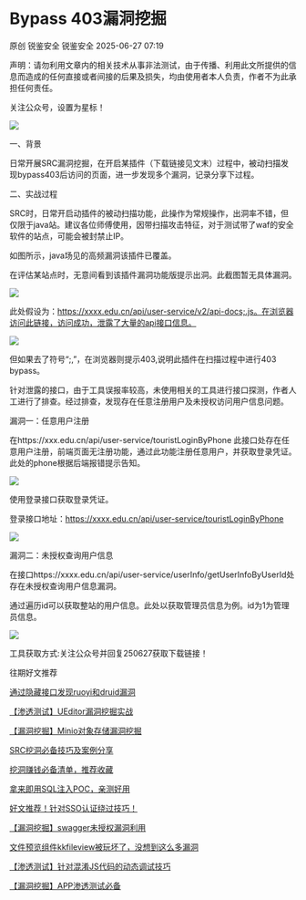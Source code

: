#  Bypass 403漏洞挖掘  
原创 锐鉴安全  锐鉴安全   2025-06-27 07:19  
  
声明：请勿利用文章内的相关技术从事非法测试，由于传播、利用此文所提供的信息而造成的任何直接或者间接的后果及损失，均由使用者本人负责，作者不为此承担任何责任。  
  
关注公众号，设置为星标！  
  
![](https://mmbiz.qpic.cn/mmbiz_png/RLTNmn7FBP4ricRiaXQ6WVVlTAgCW8HUbC2rHkicA2rpDNEPAGyiatRibqB9LN5NyHcqLCmbibM1siaumqF5Yu6UtSsYA/640?wx_fmt=png "")  
  
  
一、背景  
  
日常开展SRC漏洞挖掘，在开启某插件（下载链接见文末）过程中，被动扫描发现bypass403后访问的页面，进一步发现多个漏洞，记录分享下过程。  
  
  
二、实战过程  
  
SRC时，日常开启动插件的被动扫描功能，此操作为常规操作，出洞率不错，但仅限于java站。建议各位师傅使用，因带扫描攻击特征，对于测试带了waf的安全软件的站点，可能会被封禁止IP。  
  
如图所示，java场见的高频漏洞该插件已覆盖。  
  
在评估某站点时，无意间看到该插件漏洞功能版提示出洞。此截图暂无具体漏洞。  
  
![](https://mmbiz.qpic.cn/mmbiz_png/RLTNmn7FBP4HlqhHI5UfWsTgee7gPC34tx4X1ueqxBU4z2VQV1udtbkHPUp3PjUylAQAqlD4nib6o26OtQ4rr8A/640?wx_fmt=png&from=appmsg "")  
  
  
此处假设为：https://xxxx.edu.cn/api/user-service/v2/api-docs;.js。在浏览器访问此链接，访问成功，泄露了大量的api接口信息。  
  
![](https://mmbiz.qpic.cn/mmbiz_png/RLTNmn7FBP4HlqhHI5UfWsTgee7gPC34kGJlyPWOH7j3LglVNl5dDCejvVZCJ5fKKIF4PeibrDraf9oJibt3wWxg/640?wx_fmt=png&from=appmsg "")  
  
但如果去了符号“;,”，在浏览器则提示403,说明此插件在扫描过程中进行403 bypass。  
  
针对泄露的接口，由于工具误报率较高，未使用相关的工具进行接口探测，作者人工进行了排查。经过排查，发现存在任意注册用户及未授权访问用户信息问题。  
  
  
漏洞一：任意用户注册  
  
在https://xxx.edu.cn/api/user-service/touristLoginByPhone 此接口处存在任意用户注册，前端页面无注册功能，通过此功能注册任意用户，并获取登录凭证。此处的phone根据后端报错提示告知。  
  
![](https://mmbiz.qpic.cn/mmbiz_png/RLTNmn7FBP4HlqhHI5UfWsTgee7gPC347iajYsCrZoQB2LXX6iaUiciakP55oH4LZa9Heq8aqqOiaxmMBl3U2F9o4Rw/640?wx_fmt=png&from=appmsg "")  
  
  
使用登录接口获取登录凭证。  
  
登录接口地址：https://xxxx.edu.cn/api/user-service/touristLoginByPhone  
  
![](https://mmbiz.qpic.cn/mmbiz_png/RLTNmn7FBP4HlqhHI5UfWsTgee7gPC34Zk35uDCLgsdXTNT7w47GJF6jQ6BYoWwnAiaRIzvcWlPZE4RrPBUSicibg/640?wx_fmt=png&from=appmsg "")  
  
  
漏洞二：未授权查询用户信息  
  
在接口https://xxxx.edu.cn/api/user-service/userInfo/getUserInfoByUserId处存在未授权查询用户信息漏洞。  
  
通过遍历id可以获取整站的用户信息。此处以获取管理员信息为例。id为1为管理员信息。  
  
![](https://mmbiz.qpic.cn/mmbiz_png/RLTNmn7FBP4HlqhHI5UfWsTgee7gPC34w5h7mB1m6s4NJDUbHjydJljTZ4lhoTkZ3RQGfvVCKZozvMHicM2Yhxg/640?wx_fmt=png&from=appmsg "")  
  
  
工具获取方式:关注公众号并回复250627获取下载链接！  
  
往期好文推荐  
  
[通过隐藏接口发现ruoyi和druid漏洞](https://mp.weixin.qq.com/s?__biz=MzkxMjg3NzU0Mg==&mid=2247485719&idx=1&sn=80c65694743eb5e5397583d0620d9b99&scene=21#wechat_redirect)  
  
  
[【渗透测试】UEditor漏洞挖掘实战](https://mp.weixin.qq.com/s?__biz=MzkxMjg3NzU0Mg==&mid=2247483787&idx=1&sn=7fe88690fa76a2717670672ac500b3ee&scene=21#wechat_redirect)  
  
  
[【漏洞挖掘】Minio对象存储漏洞挖掘](https://mp.weixin.qq.com/s?__biz=MzkxMjg3NzU0Mg==&mid=2247483930&idx=1&sn=2689a7fea3787e5d6637c50254aebad6&scene=21#wechat_redirect)  
  
  
[SRC挖洞必备技巧及案例分享](https://mp.weixin.qq.com/s?__biz=MzkxMjg3NzU0Mg==&mid=2247485449&idx=1&sn=c3745d89c364e18d82b09c349fd09541&scene=21#wechat_redirect)  
  
  
[挖洞赚钱必备清单，推荐收藏](https://mp.weixin.qq.com/s?__biz=MzkxMjg3NzU0Mg==&mid=2247485452&idx=1&sn=67aa5d74b0c6944e5e802e11b2c6d925&scene=21#wechat_redirect)  
  
  
[拿来即用SQL注入POC，亲测好用](https://mp.weixin.qq.com/s?__biz=MzkxMjg3NzU0Mg==&mid=2247485347&idx=1&sn=295383c5facaf1c481ac363d502b770e&scene=21#wechat_redirect)  
  
  
[好文推荐！针对SSO认证绕过技巧！](https://mp.weixin.qq.com/s?__biz=MzkxMjg3NzU0Mg==&mid=2247485275&idx=1&sn=f210d8e8027507feaf2d735e16a864af&scene=21#wechat_redirect)  
  
  
[【漏洞挖掘】swagger未授权漏洞利用](https://mp.weixin.qq.com/s?__biz=MzkxMjg3NzU0Mg==&mid=2247484484&idx=1&sn=dcde56e7fceac94cffbec52f7ef09005&scene=21#wechat_redirect)  
  
  
[文件预览组件kkfileview被玩坏了，没想到这么多漏洞](https://mp.weixin.qq.com/s?__biz=MzkxMjg3NzU0Mg==&mid=2247484074&idx=1&sn=d4e633e1d08544954150f90362f211d5&scene=21#wechat_redirect)  
  
  
[【渗透测试】针对混淆JS代码的动态调试技巧](https://mp.weixin.qq.com/s?__biz=MzkxMjg3NzU0Mg==&mid=2247483935&idx=1&sn=6076e8a54ccc9169777087517df1f943&scene=21#wechat_redirect)  
  
  
[【漏洞挖掘】APP渗透测试必备](https://mp.weixin.qq.com/s?__biz=MzkxMjg3NzU0Mg==&mid=2247484263&idx=1&sn=b13b066eca0cb0eeecbd04af903b062d&scene=21#wechat_redirect)  
  
  
